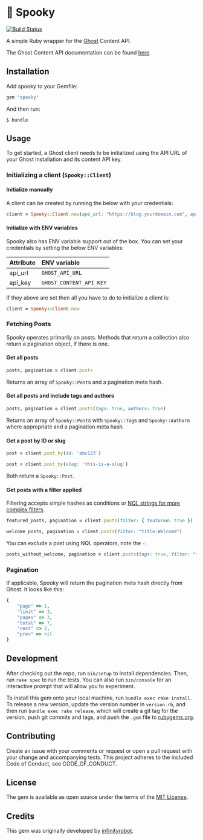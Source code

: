 # :ghost: Spooky

[![Build Status](https://travis-ci.com/togethr/spooky.svg?branch=master)](https://travis-ci.com/togethr/spooky)

A simple Ruby wrapper for the [Ghost](https://ghost.org) Content API.

The Ghost Content API documentation can be found [here](https://ghost.org/docs/api/v3/content/#endpoints).

## Installation

Add spooky to your Gemfile:

```ruby
gem "spooky"
```

And then run:

    $ bundle

## Usage

To get started, a Ghost client needs to be initialized using the API URL of your Ghost installation and its content API key.

### Initializing a client (`Spooky::Client`)

#### Initialize manually

A client can be created by running the below with your credentials:

```ruby
client = Spooky::Client.new(api_url: "https://blog.yourdomain.com", api_key: "abc123")
```
#### Initialize with ENV variables

Spooky also has ENV variable support out of the box. You can set your credentials by setting the below ENV variables:

Attribute     | ENV variable
:------------ | :--------------------
api_url       | `GHOST_API_URL`
api_key       | `GHOST_CONTENT_API_KEY`

If they above are set then all you have to do to initialize a client is:

```ruby
client = Spooky::Client.new
```
### Fetching Posts

Spooky operates primarily on posts. Methods that return a collection also return a pagination object, if there is one.

#### Get all posts
```ruby
posts, pagination = client.posts
```

Returns an array of `Spooky::Post`s and a pagination meta hash.

#### Get all posts and include tags and authors
```ruby
posts, pagination = client.posts(tags: true, authors: true)
```

Returns an array of `Spooky::Post`s with `Spooky::Tag`s and `Spooky::Author`s where appropriate and a pagination meta hash.

#### Get a post by ID or slug

```ruby
post = client.post_by(id: 'abc123')
```

```ruby
post = client.post_by(slug: 'this-is-a-slug')
```

Both return a `Spooky::Post`.

#### Get posts with a filter applied

Filtering accepts simple hashes as conditions or [NQL strings for more complex filters](https://ghost.org/docs/api/v3/content/#syntax-reference).

```ruby
featured_posts, pagination = client.posts(filter: { featured: true })
```

```ruby
welcome_posts, pagination = client.posts(filter: "title:Welcome")
```

You can exclude a post using NQL operators, note the `-`:

```ruby
posts_without_welcome, pagination = client.posts(tags: true, filter: "title:-Welcome")
```

### Pagination

If applicable, Spooky will return the pagination meta hash directly from Ghost. It looks like this:

```ruby
{
    "page" => 1,
    "limit" => 3,
    "pages" => 3,
    "total" => 7,
    "next" => 2,
    "prev" => nil
}
```

## Development

After checking out the repo, run `bin/setup` to install dependencies. Then, run `rake spec` to run the tests. You can also run `bin/console` for an interactive prompt that will allow you to experiment.

To install this gem onto your local machine, run `bundle exec rake install`. To release a new version, update the version number in `version.rb`, and then run `bundle exec rake release`, which will create a git tag for the version, push git commits and tags, and push the `.gem` file to [rubygems.org](https://rubygems.org).

## Contributing

Create an issue with your comments or request or open a pull request with your change and accompanying tests.
This project adheres to the included Code of Conduct, see CODE_OF_CONDUCT.

## License

The gem is available as open source under the terms of the [MIT License](http://opensource.org/licenses/MIT).

## Credits

This gem was originally developed by [infinityrobot](https://github.com/infinityrobot).